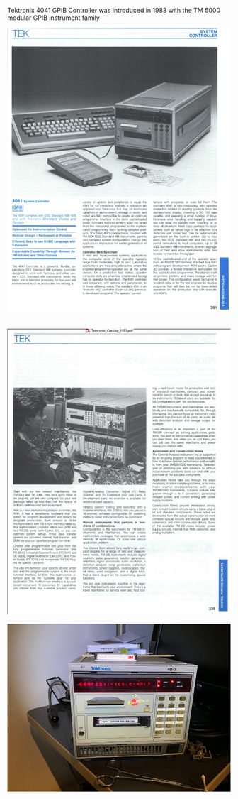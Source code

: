 Tektronix 4041 GPIB Controller was introduced in 1983 with the TM 5000 modular GPIB instrument family

![Label and PCB front](./4041%20with%20keyboard%20and%20Option%20ROM%20tray.jpg)

![Label and PCB front](./4041%20and%20TM5000%20introduced%20in%201983.jpg)
--------

![Label and PCB front](./4041%20loaded%20System%20Verification%20tape.jpg)
